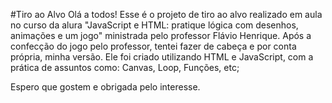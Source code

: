 #Tiro ao Alvo
Olá a todos! Esse é o projeto de tiro ao alvo realizado em aula no curso da alura "JavaScript e HTML: pratique lógica com desenhos, animações e um jogo" ministrada pelo professor Flávio Henrique.
Após a confecção do jogo pelo professor, tentei fazer de cabeça e por conta própria, minha versão.
Ele foi criado utilizando HTML e JavaScript, com a prática de assuntos como: Canvas, Loop, Funções, etc;

Espero que gostem e obrigada pelo interesse.
